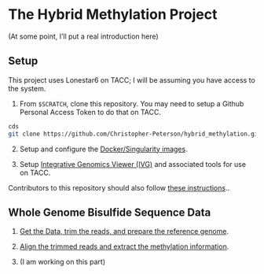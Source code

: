 
<!-- README.md is generated from README.Rmd. Please edit that file -->

# The Hybrid Methylation Project

(At some point, I’ll put a real introduction here)

## Setup

This project uses Lonestar6 on TACC; I will be assuming you have access
to the system.

1.  From `$SCRATCH`, clone this repository. You may need to setup a
    Github Personal Access Token to do that on TACC.

``` bash
cds
git clone https://github.com/Christopher-Peterson/hybrid_methylation.git
```

2.  Setup and configure the [Docker/Singularity images](setup/docker/).

3.  Setup [Integrative Genomics Viewer (IVG)](setup/igv) and associated
    tools for use on TACC.

Contributors to this repository should also follow [these
instructions](setup/dev)..

## Whole Genome Bisulfide Sequence Data

1.  [Get the Data, trim the reads, and prepare the reference
    genome](setup/wgbs_setup/).

2.  [Align the trimmed reads and extract the methylation
    information](alignment_experiments/).

3.  (I am working on this part)
